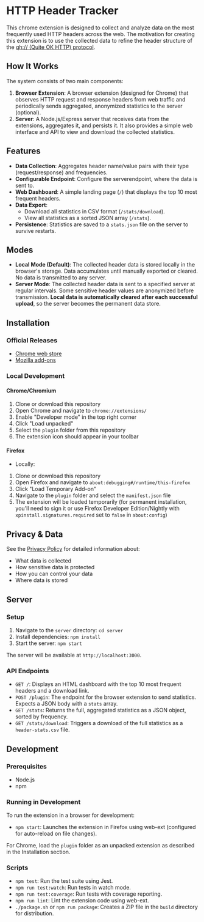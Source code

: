 # HTTP Header Tracker

This chrome extension is designed to collect and analyze data on the most frequently used HTTP headers across the web. The motivation for creating this extension is to use the collected data to refine the header structure of the [qh:// (Quite OK HTTP) protocol](https://github.com/qh-project/qh).

## How It Works

The system consists of two main components:

1.  **Browser Extension**: A browser extension (designed for Chrome) that observes HTTP request and response headers from web traffic and periodically sends aggregated, anonymized statistics to the server (optional).
2.  **Server**: A Node.js/Express server that receives data from the extensions, aggregates it, and persists it. It also provides a simple web interface and API to view and download the collected statistics.

## Features

- **Data Collection**: Aggregates header name/value pairs with their type (request/response) and frequencies.
- **Configurable Endpoint**: Configure the serverendpoint, where the data is sent to.
- **Web Dashboard**: A simple landing page (`/`) that displays the top 10 most frequent headers.
- **Data Export**:
  - Download all statistics in CSV format (`/stats/download`).
  - View all statistics as a sorted JSON array (`/stats`).
- **Persistence**: Statistics are saved to a `stats.json` file on the server to survive restarts.

## Modes

- **Local Mode (Default)**: The collected header data is stored locally in the browser's storage. Data accumulates until manually exported or cleared. No data is transmitted to any server.
- **Server Mode**: The collected header data is sent to a specified server at regular intervals. Some sensitive header values are anonymized before transmission. **Local data is automatically cleared after each successful upload**, so the server becomes the permanent data store.

## Installation

### Official Releases

- [Chrome web store](https://chromewebstore.google.com/detail/maeojhhhlgnmghchibhmelfjmaopmghm?utm_source=item-share-cb)
- [Mozilla add-ons](https://addons.mozilla.org/en-US/firefox/addon/http-header-tracker/)

### Local Development

#### Chrome/Chromium

1. Clone or download this repository
2. Open Chrome and navigate to `chrome://extensions/`
3. Enable "Developer mode" in the top right corner
4. Click "Load unpacked"
5. Select the `plugin` folder from this repository
6. The extension icon should appear in your toolbar

#### Firefox

- Locally:

1. Clone or download this repository
2. Open Firefox and navigate to `about:debugging#/runtime/this-firefox`
3. Click "Load Temporary Add-on"
4. Navigate to the `plugin` folder and select the `manifest.json` file
5. The extension will be loaded temporarily (for permanent installation, you'll need to sign it or use Firefox Developer Edition/Nightly with `xpinstall.signatures.required` set to `false` in `about:config`)

## Privacy & Data

See the [Privacy Policy](plugin/privacy-policy.md) for detailed information about:

- What data is collected
- How sensitive data is protected
- How you can control your data
- Where data is stored

## Server

### Setup

1. Navigate to the `server` directory: `cd server`
2. Install dependencies: `npm install`
3. Start the server: `npm start`

The server will be available at `http://localhost:3000`.

### API Endpoints

- `GET /`: Displays an HTML dashboard with the top 10 most frequent headers and a download link.
- `POST /plugin`: The endpoint for the browser extension to send statistics. Expects a JSON body with a `stats` array.
- `GET /stats`: Returns the full, aggregated statistics as a JSON object, sorted by frequency.
- `GET /stats/download`: Triggers a download of the full statistics as a `header-stats.csv` file.

## Development

### Prerequisites

- Node.js
- npm

### Running in Development

To run the extension in a browser for development:

- `npm start`: Launches the extension in Firefox using web-ext (configured for auto-reload on file changes).

For Chrome, load the `plugin` folder as an unpacked extension as described in the Installation section.

### Scripts

- `npm test`: Run the test suite using Jest.
- `npm run test:watch`: Run tests in watch mode.
- `npm run test:coverage`: Run tests with coverage reporting.
- `npm run lint`: Lint the extension code using web-ext.
- `./package.sh` or `npm run package`: Creates a ZIP file in the `build` directory for distribution.
